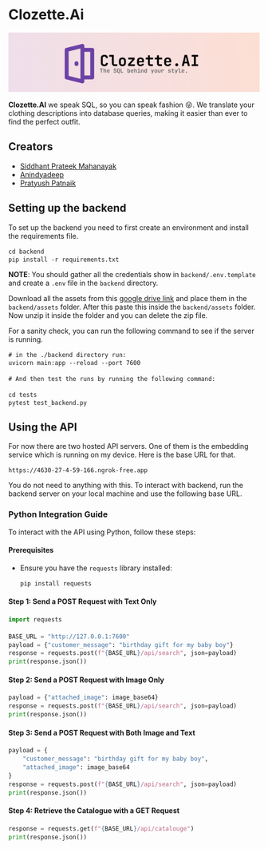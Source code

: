 # Clozette.Ai

![](./assets/banner.png)

**Clozette.AI** we speak SQL, so you can speak fashion 😝. We translate your clothing descriptions into database queries, making it easier than ever to find the perfect outfit.

## Creators

- [Siddhant Prateek Mahanayak](https://github.com/siddhantprateek)
- [Anindyadeep](https://github.com/Anindyadeep)
- [Pratyush Patnaik](https://github.com/Pratyush-exe)


## Setting up the backend

To set up the backend you need to first create an environment
and install the requirements file. 

```
cd backend
pip install -r requirements.txt
```

**NOTE**: You should gather all the credentials show in `backend/.env.template` and create a `.env` file in the `backend` directory. 

Download all the assets from this [google drive link](https://drive.google.com/file/d/1OW_y8LNPishXXNOetkHR3ATC6rCm8R1u/view?usp=sharing) and place them in the `backend/assets` folder. After this paste this inside the `backend/assets` folder. Now unzip it inside the folder and you can delete the zip file.



For a sanity check, you can run the following command to see if the server is running.

```
# in the ./backend directory run:
uvicorn main:app --reload --port 7600

# And then test the runs by running the following command:

cd tests
pytest test_backend.py
```

## Using the API

For now there are two hosted API servers. One of them is the embedding service which is running on my device. Here is the base URL for that. 

```
https://4630-27-4-59-166.ngrok-free.app
```

You do not need to anything with this. To interact with backend, run the backend server on your local machine and use the following base URL.


### Python Integration Guide

To interact with the API using Python, follow these steps:

#### Prerequisites
- Ensure you have the `requests` library installed:

  ```bash
  pip install requests
  ```

#### Step 1: Send a POST Request with Text Only

```python
import requests

BASE_URL = "http://127.0.0.1:7600"
payload = {"customer_message": "birthday gift for my baby boy"}
response = requests.post(f"{BASE_URL}/api/search", json=payload)
print(response.json())
```

#### Step 2: Send a POST Request with Image Only

```python
payload = {"attached_image": image_base64}
response = requests.post(f"{BASE_URL}/api/search", json=payload)
print(response.json())
```

#### Step 3: Send a POST Request with Both Image and Text

```python
payload = {
    "customer_message": "birthday gift for my baby boy",
    "attached_image": image_base64
}
response = requests.post(f"{BASE_URL}/api/search", json=payload)
print(response.json())
```

#### Step 4: Retrieve the Catalogue with a GET Request

```python
response = requests.get(f"{BASE_URL}/api/catalouge")
print(response.json())
```
